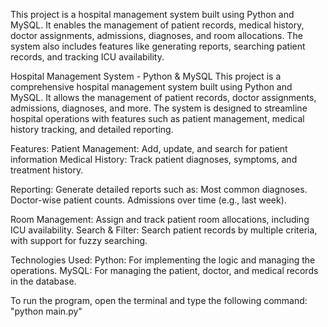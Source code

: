 This project is a hospital management system built using Python and MySQL. It enables the management of patient records, medical history, doctor assignments, admissions, diagnoses, and room allocations. The system also includes features like generating reports, searching patient records, and tracking ICU availability.

Hospital Management System - Python & MySQL This project is a comprehensive hospital management system built using Python and MySQL. It allows the management of patient records, doctor assignments, admissions, diagnoses, and more. The system is designed to streamline hospital operations with features such as patient management, medical history tracking, and detailed reporting.

Features: Patient Management: Add, update, and search for patient information Medical History: Track patient diagnoses, symptoms, and treatment history.

Reporting: Generate detailed reports such as: Most common diagnoses. Doctor-wise patient counts. Admissions over time (e.g., last week).

Room Management: Assign and track patient room allocations, including ICU availability. Search & Filter: Search patient records by multiple criteria, with support for fuzzy searching.

Technologies Used: Python: For implementing the logic and managing the operations. MySQL: For managing the patient, doctor, and medical records in the database.

To run the program, open the terminal and type the following command: "python main.py"
